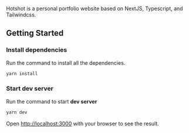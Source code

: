 Hotshot is a personal portfolio website based on NextJS, Typescript, and Tailwindcss.

## Getting Started

### Install dependencies

Run the command to install all the dependencies.

```bash
yarn install
```

### Start dev server

Run the command to start **dev server**

```bash
yarn dev
```

Open [http://localhost:3000](http://localhost:3000) with your browser to see the result.
